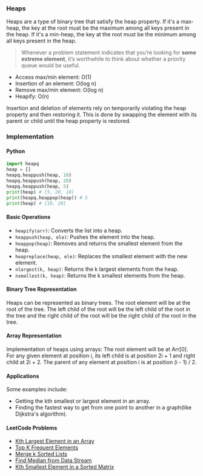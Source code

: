 ### Heaps

Heaps are a type of binary tree that satisfy the heap property. If it's a max-heap, the key at the root must be the maximum among all keys present in the heap.
If it's a min-heap, the key at the root must be the minimum among all keys present in the heap.

> Whenever a problem statement indicates that you’re looking for **some extreme element**, it’s worthwhile to think about whether a priority queue would be useful.

 - Access max/min element: O(1)
 - Insertion of an element: O(log n)
 - Remove max/min element: O(log n)
 - Heapify: O(n)

Insertion and deletion of elements rely on temporarily violating the heap property and then restoring it. This is done by swapping the element with its parent or child until the heap property is restored.

### Implementation
#### Python 
```python
import heapq
heap = []
heapq.heappush(heap, 10)
heapq.heappush(heap, 20)
heapq.heappush(heap, 5)
print(heap) # [5, 20, 10]
print(heapq.heappop(heap)) # 5
print(heap) # [10, 20]
```
#### Basic Operations
- `heapify(arr)`: Converts the list into a heap.
- `heappush(heap, ele)`: Pushes the element into the heap.
- `heappop(heap)`: Removes and returns the smallest element from the heap.
- `heapreplace(heap, ele)`: Replaces the smallest element with the new element.
- `nlargest(k, heap)`: Returns the k largest elements from the heap.
- `nsmallest(k, heap)`: Returns the k smallest elements from the heap.

#### Binary Tree Representation
Heaps can be represented as binary trees. The root element will be at the root of the tree. The left child of the root will be the left child of the root in the tree and the right child of the root will be the right child of the root in the tree.

#### Array Representation
Implementation of heaps using arrays: The root element will be at Arr[0]. For any given element at position i, its left child is at position 2i + 1 and right child at 2i + 2.
The parent of any element at position i is at position (i - 1) / 2.


#### Applications
Some examples include:
- Getting the kth smallest or largest element in an array.
- Finding the fastest way to get from one point to another in a graph(like Dijkstra's algorithm).

#### LeetCode Problems
- [Kth Largest Element in an Array](https://leetcode.com/problems/kth-largest-element-in-an-array/)
- [Top K Frequent Elements](https://leetcode.com/problems/top-k-frequent-elements/)
- [Merge k Sorted Lists](https://leetcode.com/problems/merge-k-sorted-lists/)
- [Find Median from Data Stream](https://leetcode.com/problems/find-median-from-data-stream/)
- [Kth Smallest Element in a Sorted Matrix](https://leetcode.com/problems/kth-smallest-element-in-a-sorted-matrix/)
